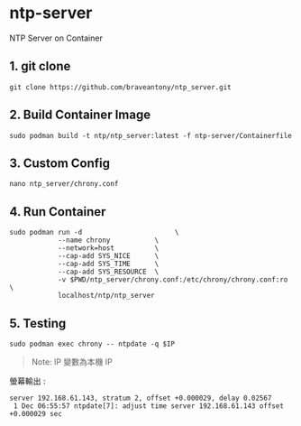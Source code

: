 # ntp-server
NTP Server on Container

## 1. git clone
```
git clone https://github.com/braveantony/ntp_server.git
```

## 2. Build Container Image
```
sudo podman build -t ntp/ntp_server:latest -f ntp-server/Containerfile
```

## 3. Custom Config

```
nano ntp_server/chrony.conf
```

## 4. Run Container
```
sudo podman run -d                       \
            --name chrony           \
            --network=host          \
            --cap-add SYS_NICE      \
            --cap-add SYS_TIME      \
            --cap-add SYS_RESOURCE  \
            -v $PWD/ntp_server/chrony.conf:/etc/chrony/chrony.conf:ro     \
            localhost/ntp/ntp_server
```

## 5. Testing
```
sudo podman exec chrony -- ntpdate -q $IP
```
> Note: IP 變數為本機 IP

螢幕輸出 :
```
server 192.168.61.143, stratum 2, offset +0.000029, delay 0.02567
 1 Dec 06:55:57 ntpdate[7]: adjust time server 192.168.61.143 offset +0.000029 sec
```
